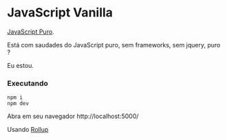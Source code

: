 # JavaScript Vanilla

[JavaScript Puro](http://vanilla-js.com/).

Está com saudades do JavaScript puro, sem frameworks, sem jquery, puro ?

Eu estou.


### Executando

    npm i
    npm dev

Abra em seu navegador http://localhost:5000/

Usando [Rollup](http://rollupjs.org/guide/en/)